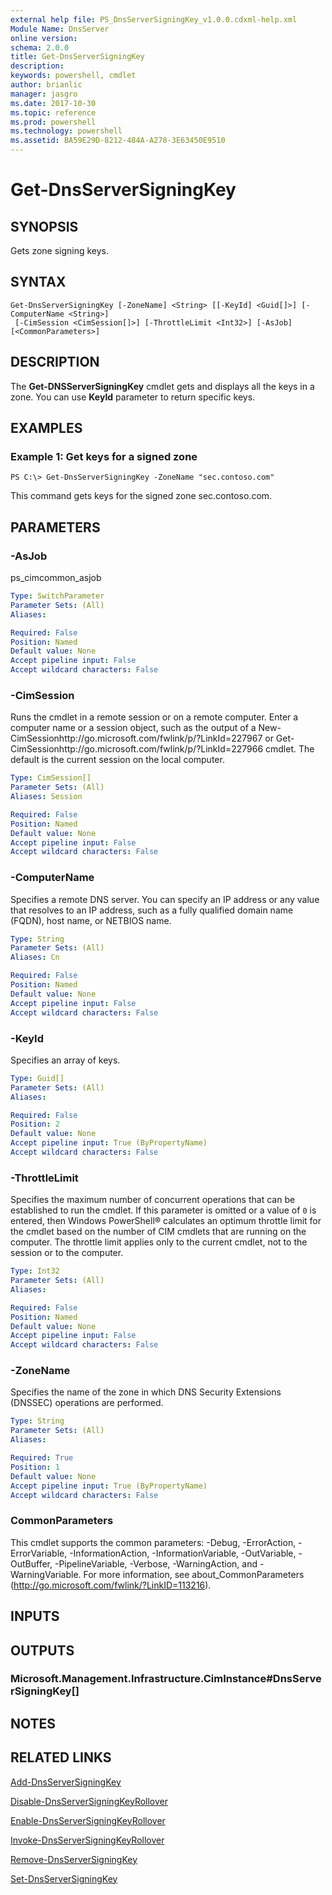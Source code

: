 ```yaml
---
external help file: PS_DnsServerSigningKey_v1.0.0.cdxml-help.xml
Module Name: DnsServer
online version: 
schema: 2.0.0
title: Get-DnsServerSigningKey
description: 
keywords: powershell, cmdlet
author: brianlic
manager: jasgro
ms.date: 2017-10-30
ms.topic: reference
ms.prod: powershell
ms.technology: powershell
ms.assetid: BA59E29D-8212-484A-A278-3E63450E9510
---
```


# Get-DnsServerSigningKey

## SYNOPSIS
Gets zone signing keys.

## SYNTAX

```
Get-DnsServerSigningKey [-ZoneName] <String> [[-KeyId] <Guid[]>] [-ComputerName <String>]
 [-CimSession <CimSession[]>] [-ThrottleLimit <Int32>] [-AsJob] [<CommonParameters>]
```

## DESCRIPTION
The **Get-DNSServerSigningKey** cmdlet gets and displays all the keys in a zone.
You can use **KeyId** parameter to return specific keys.

## EXAMPLES

### Example 1: Get keys for a signed zone
```
PS C:\> Get-DnsServerSigningKey -ZoneName "sec.contoso.com"
```

This command gets keys for the signed zone sec.contoso.com.

## PARAMETERS

### -AsJob
ps_cimcommon_asjob

```yaml
Type: SwitchParameter
Parameter Sets: (All)
Aliases: 

Required: False
Position: Named
Default value: None
Accept pipeline input: False
Accept wildcard characters: False
```

### -CimSession
Runs the cmdlet in a remote session or on a remote computer.
Enter a computer name or a session object, such as the output of a New-CimSessionhttp://go.microsoft.com/fwlink/p/?LinkId=227967 or Get-CimSessionhttp://go.microsoft.com/fwlink/p/?LinkId=227966 cmdlet.
The default is the current session on the local computer.

```yaml
Type: CimSession[]
Parameter Sets: (All)
Aliases: Session

Required: False
Position: Named
Default value: None
Accept pipeline input: False
Accept wildcard characters: False
```

### -ComputerName
Specifies a remote DNS server.
You can specify an IP address or any value that resolves to an IP address, such as a fully qualified domain name (FQDN), host name, or NETBIOS name.

```yaml
Type: String
Parameter Sets: (All)
Aliases: Cn

Required: False
Position: Named
Default value: None
Accept pipeline input: False
Accept wildcard characters: False
```

### -KeyId
Specifies an array of keys.

```yaml
Type: Guid[]
Parameter Sets: (All)
Aliases: 

Required: False
Position: 2
Default value: None
Accept pipeline input: True (ByPropertyName)
Accept wildcard characters: False
```

### -ThrottleLimit
Specifies the maximum number of concurrent operations that can be established to run the cmdlet.
If this parameter is omitted or a value of `0` is entered, then Windows PowerShell® calculates an optimum throttle limit for the cmdlet based on the number of CIM cmdlets that are running on the computer.
The throttle limit applies only to the current cmdlet, not to the session or to the computer.

```yaml
Type: Int32
Parameter Sets: (All)
Aliases: 

Required: False
Position: Named
Default value: None
Accept pipeline input: False
Accept wildcard characters: False
```

### -ZoneName
Specifies the name of the zone in which DNS Security Extensions (DNSSEC) operations are performed.

```yaml
Type: String
Parameter Sets: (All)
Aliases: 

Required: True
Position: 1
Default value: None
Accept pipeline input: True (ByPropertyName)
Accept wildcard characters: False
```

### CommonParameters
This cmdlet supports the common parameters: -Debug, -ErrorAction, -ErrorVariable, -InformationAction, -InformationVariable, -OutVariable, -OutBuffer, -PipelineVariable, -Verbose, -WarningAction, and -WarningVariable. For more information, see about_CommonParameters (http://go.microsoft.com/fwlink/?LinkID=113216).

## INPUTS

## OUTPUTS

### Microsoft.Management.Infrastructure.CimInstance#DnsServerSigningKey[]

## NOTES

## RELATED LINKS

[Add-DnsServerSigningKey](./Add-DnsServerSigningKey.md)

[Disable-DnsServerSigningKeyRollover](./Disable-DnsServerSigningKeyRollover.md)

[Enable-DnsServerSigningKeyRollover](./Enable-DnsServerSigningKeyRollover.md)

[Invoke-DnsServerSigningKeyRollover](./Invoke-DnsServerSigningKeyRollover.md)

[Remove-DnsServerSigningKey](./Remove-DnsServerSigningKey.md)

[Set-DnsServerSigningKey](./Set-DnsServerSigningKey.md)

